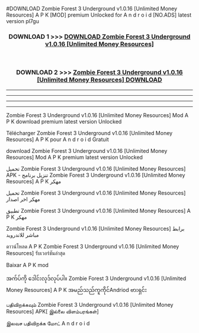 #DOWNLOAD Zombie Forest 3 Underground v1.0.16  [Unlimited Money Resources] A P K [MOD] premium Unlocked for A n d r o i d [NO.ADS] latest version pl7gu



<div align="center">

<h3>DOWNLOAD 1 >>> <a href="https://teeasianyam.web.app?sq=Zombie Forest 3 Underground v1.0.16  [Unlimited Money Resources]">DOWNLOAD Zombie Forest 3 Underground v1.0.16  [Unlimited Money Resources] </a></h3><br>

<h3>DOWNLOAD 2 >>> <a href="https://teeasianyam.web.app?sq=Zombie Forest 3 Underground v1.0.16  [Unlimited Money Resources] ">Zombie Forest 3 Underground v1.0.16  [Unlimited Money Resources]  DOWNLOAD </a></h3>

</div>


----------------------------------------------------------

----------------------------------------------------------

----------------------------------------------------------

----------------------------------------------------------


Zombie Forest 3 Underground v1.0.16  [Unlimited Money Resources]  Mod A P K download premium latest version Unlocked

Télécharger Zombie Forest 3 Underground v1.0.16  [Unlimited Money Resources]  A P K pour A n d r o i d Gratuit

download Zombie Forest 3 Underground v1.0.16  [Unlimited Money Resources]  Mod A P K premium latest version Unlocked

تحميل Zombie Forest 3 Underground v1.0.16  [Unlimited Money Resources]  APK - تنزيل برنامج Zombie Forest 3 Underground v1.0.16  [Unlimited Money Resources]  A P K مهكر

تحميل Zombie Forest 3 Underground v1.0.16  [Unlimited Money Resources]  مهكر اخر اصدار

تطبيق Zombie Forest 3 Underground v1.0.16  [Unlimited Money Resources]  A P K مهكر

Zombie Forest 3 Underground v1.0.16  [Unlimited Money Resources]  برابط مباشر للاندرويد

ดาวน์โหลด A P K Zombie Forest 3 Underground v1.0.16  [Unlimited Money Resources]  รับเวอร์ชันล่าสุด

Baixar A P K mod

အက်ပ်ကို ဒေါင်းလုဒ်လုပ်ပါ။ Zombie Forest 3 Underground v1.0.16  [Unlimited Money Resources]  A P K အမည်သည်ကူကိုင်Andriod ဗားရှင်း

பதிவிறக்கவும் Zombie Forest 3 Underground v1.0.16  [Unlimited Money Resources]  APK[ இல்லை விளம்பரங்கள்] 
 
இலவச பதிவிறக்க மோட் A n d r o i d



